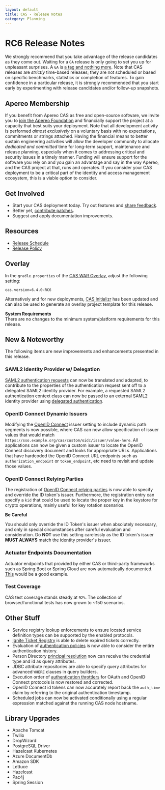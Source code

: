 ```yaml
---
layout: default
title: CAS - Release Notes
category: Planning
---
```


# RC6 Release Notes

We strongly recommend that you take advantage of the release candidates as they come out. Waiting for a `GA` release is only going to set 
you up for unpleasant surprises. A `GA` is [a tag and nothing more](https://apereo.github.io/2017/03/08/the-myth-of-ga-rel/). Note that CAS 
releases are *strictly* time-based releases; they are not scheduled or based on specific benchmarks, 
statistics or completion of features. To gain 
confidence in a particular release, it is strongly recommended that you start early by experimenting with 
release candidates and/or follow-up snapshots.

## Apereo Membership

If you benefit from Apereo CAS as free and open-source software, we 
invite you to [join the Apereo Foundation](https://www.apereo.org/content/apereo-membership) 
and financially support the project at a capacity that best suits your deployment. Note that all development activity 
is performed *almost exclusively* on a voluntary basis with no expectations, commitments 
or strings attached. Having the financial means to better 
sustain engineering activities will allow the developer community to allocate *dedicated and committed* time for long-term support, 
maintenance and release planning, especially when it comes to addressing critical and security issues in a timely manner. Funding will 
ensure support for the software you rely on and you gain an advantage and say in the way Apereo, and the CAS project at that, runs 
and operates. If you consider your CAS deployment to be a critical part of the identity and access 
management ecosystem, this is a viable option to consider.

## Get Involved

- Start your CAS deployment today. Try out features and [share feedback](/cas/Mailing-Lists.html).
- Better yet, [contribute patches](/cas/developer/Contributor-Guidelines.html).
- Suggest and apply documentation improvements.

## Resources

- [Release Schedule](https://github.com/apereo/cas/milestones)
- [Release Policy](/cas/developer/Release-Policy.html)

## Overlay

In the `gradle.properties` of the [CAS WAR Overlay](../installation/WAR-Overlay-Installation.html), adjust the following setting:

```properties
cas.version=6.4.0-RC6
```

Alternatively and for new deployments, [CAS Initializr](../installation/WAR-Overlay-Initializr.html) has 
been updated and can also be used
to generate an overlay project template for this release.

<div class="alert alert-info">
  <strong>System Requirements</strong><br/>There are no changes to the minimum system/platform requirements for this release.
</div>

## New & Noteworthy

The following items are new improvements and enhancements presented in this release.

### SAML2 Identity Provider w/ Delegation

[SAML2 authentication requests](../authentication/Configuring-SAML2-Authentication.html) can now be translated and adapted, to 
contribute to the properties of the authentication request sent off to a delegated SAML2 identity provider. For example, a 
requested SAML2 authentication context class can now be passed to an external SAML2 identity provider using
[delegated authentication](../integration/Delegate-Authentication-SAML.html).

### OpenID Connect Dynamic Issuers

Modifying the [OpenID Connect](../protocol/OIDC-Protocol.html) issuer setting to include dynamic path segments is now possible,
where CAS can now allow specification of issuer values that would match `https://sso.example.org/cas/custom/oidc/issuer/value-here`.
All applications can now be given a custom issuer to locate the OpenID Connect discovery document and looks for appropriate URLs.
Applications that have hardcoded the OpenID Connect URL endpoints 
such as `authorization_endpoint` or `token_endpoint`, etc need to revisit and update those values.

### OpenID Connect Relying Parties

The registration of [OpenID Connect relying parties](../authentication/OIDC-Authentication-Clients.html)
is now able to specify and override the ID token's issuer. Furthermore, the registration entry can specify a `kid`
that could be used to locate the proper key in the keystore for crypto operations, mainly useful for key rotation scenarios.

<div class="alert alert-warning"><strong>Be Careful</strong><p>
You should only override the ID Token's issuer when absolutely necessary, and only in special circumstances
after careful evaluation and consideration. Do <strong>NOT</strong> use this setting carelessly as the 
ID token's issuer <strong>MUST ALWAYS</strong> match the identity provider's issuer.
</p></div>

### Actuator Endpoints Documentation

Actuator endpoints that provided by either CAS or third-party frameworks such as Spring Boot or Spring Cloud 
are now automatically documented. [This](../monitoring/Monitoring-Statistics.html) would be a good example.

### Test Coverage

CAS test coverage stands steady at `92%`. The collection of browser/functional tests has now grown to ~150 scenarios.

## Other Stuff
       
- Service registry lookup enforcements to ensure located service definition types can be supported by the enabled protocols.
- [Ignite Ticket Registry](../ticketing/Ignite-Ticket-Registry.html) is able to delete expired tickets correctly.
- Evaluation of [authentication policies](../authentication/Configuring-Authentication-Policy.html) is now 
  able to consider the entire authentication history.
- Person Directory [principal resolution](../authentication/Configuring-Authentication-PrincipalResolution.html) now 
  can receive the credential type and id as query attributes.
- JDBC attribute repositories are able to specify query attributes for advanced `WHERE` clauses in query builders.
- Execution order of [authentication throttlers](../authentication/Configuring-Authentication-Throttling.html) for 
  OAuth and OpenID Connect protocols is now restored and corrected.
- OpenID Connect id tokens can now accurately report back the `auth_time` claim by referring to the original authentication timestamp.
- Scheduled jobs can now be activated conditionally using a regular expression matched against the running CAS node hostname.

## Library Upgrades

- Apache Tomcat
- Twilio
- DropWizard
- PostgreSQL Driver
- Hazelcast Kubernetes
- Azure DocumentDb
- Amazon SDK
- Lettuce
- Hazelcast
- Pac4j
- Spring Session
